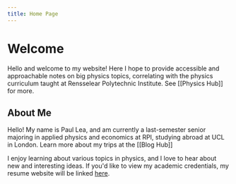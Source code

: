 ```yaml
---
title: Home Page
---
```

# Welcome 

Hello and welcome to my website! Here I hope to provide accessible and approachable notes on big physics topics, correlating with the physics curriculum taught at Rensselear Polytechnic Institute. See [[Physics Hub]] for more. 
## About Me

Hello! My name is Paul Lea, and am currently a last-semester senior majoring in applied physics and economics at RPI, studying abroad at UCL in London. Learn more about my trips at the [[Blog Hub]]

I enjoy learning about various topics in physics, and I love to hear about new and interesting ideas. If you'd like to view my academic credentials, my resume website will be linked [here](https://www.paulsphysicsnotes.org/paulLeaResume.pdf). 
